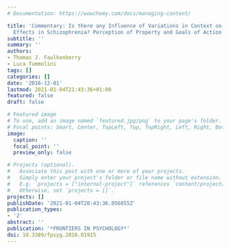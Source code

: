 ```yaml
---
# Documentation: https://wowchemy.com/docs/managing-content/

title: 'Commentary: Is there any Influence of Variations in Context on Object-Affordance
  Effects in Schizophrenia? Perception of Property and Goals of Action'
subtitle: ''
summary: ''
authors:
- Thomas J. Faulkenberry
- Luca Tummolini
tags: []
categories: []
date: '2016-12-01'
lastmod: 2021-01-04T21:43:36+01:00
featured: false
draft: false

# Featured image
# To use, add an image named `featured.jpg/png` to your page's folder.
# Focal points: Smart, Center, TopLeft, Top, TopRight, Left, Right, BottomLeft, Bottom, BottomRight.
image:
  caption: ''
  focal_point: ''
  preview_only: false

# Projects (optional).
#   Associate this post with one or more of your projects.
#   Simply enter your project's folder or file name without extension.
#   E.g. `projects = ["internal-project"]` references `content/project/deep-learning/index.md`.
#   Otherwise, set `projects = []`.
projects: []
publishDate: '2021-01-04T20:43:36.056855Z'
publication_types:
- '2'
abstract: ''
publication: '*FRONTIERS IN PSYCHOLOGY*'
doi: 10.3389/fpsyg.2016.01915
---
```

